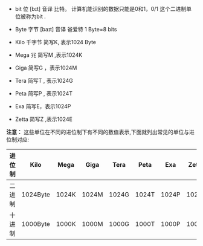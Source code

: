 * bit   位
 [bɪt]   音译 比特。
计算机能识别的数据只能是0和1，0/1 这个二进制单位被称为bit .

* Byte 字节
 [baɪt]  音译 爸爱特
1 Byte=8 bits

* Kilo 千字节
简写K, 表示1024 Byte

* Mega  兆
简写M ,表示1024K

* Giga
简写G ，表示1024M

* Tera
简写T , 表示1024G

* Peta
简写P , 表示1024T 

* Exa
简写E，表示1024P 

* Zetta
简写Z ,表示1024E

**注意：**
这些单位在不同的进位制下有不同的数值表示,下面就列出常见的单位与进位制对应:


进位制| Kilo |Mega |Giga |Tera |Peta| Exa |Zetta
|--|--|--|--|--|--|--|--|
二进制 |1024Byte |1024K |1024M |1024G |1024T |1024P| 1024E
十进制 |1000Byte |1000K |1000M |1000G| 1000T |1000P |1000E
